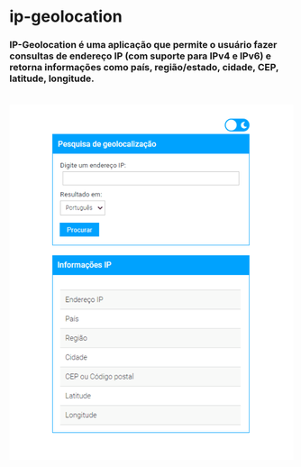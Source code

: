 # ip-geolocation
### **IP-Geolocation** é uma aplicação que permite o usuário fazer consultas de **endereço IP** (com suporte para IPv4 e IPv6) e retorna informações como país, região/estado, cidade, CEP, latitude, longitude.

<img style="display: block;
    margin: 0 auto; padding-top: 20px" src="./app/gif.gif">
